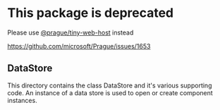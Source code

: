 # This package is deprecated
Please use [@prague/tiny-web-host](../hosts/tiny-web-host) instead

https://github.com/microsoft/Prague/issues/1653

##  DataStore

This directory contains the class DataStore and it's various supporting code. An instance of a data store is used to open or create component instances.